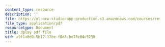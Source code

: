 ```yaml
---
content_type: resource
description: ''
file: https://ol-ocw-studio-app-production.s3.amazonaws.com/courses/res-ec-001-exploring-fairness-in-machine-learning-for-international-development-spring-2020/a9f1a0d05b1712bef8d5be73c04e5239_6EPDzvUNCd0.pdf
file_type: application/pdf
resourcetype: Document
title: 3play pdf file
uid: a9f1a0d0-5b17-12be-f8d5-be73c04e5239
---
```

